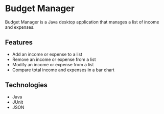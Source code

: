 # Budget Manager

Budget Manager is a Java desktop application that manages a list of income and expenses.

## Features

* Add an income or expense to a list
* Remove an income or expense from a list  
* Modify an income or expense from a list
* Compare total income and expenses in a bar chart

## Technologies

* Java
* JUnit
* JSON